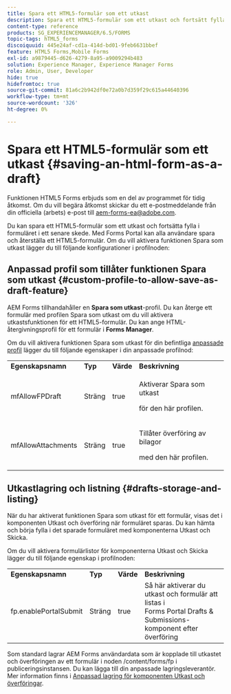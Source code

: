 ```yaml
---
title: Spara ett HTML5-formulär som ett utkast
description: Spara ett HTML5-formulär som ett utkast och fortsätt fylla i formuläret i ett senare skede.
content-type: reference
products: SG_EXPERIENCEMANAGER/6.5/FORMS
topic-tags: hTML5_forms
discoiquuid: 445e24af-cd1a-414d-bd01-9feb6631bbef
feature: HTML5 Forms,Mobile Forms
exl-id: a9879445-d626-4279-8a95-a9009294b483
solution: Experience Manager, Experience Manager Forms
role: Admin, User, Developer
hide: true
hidefromtoc: true
source-git-commit: 81a6c2b942df0e72a0b7d359f29c615a44640396
workflow-type: tm+mt
source-wordcount: '326'
ht-degree: 0%

---
```



# Spara ett HTML5-formulär som ett utkast {#saving-an-html-form-as-a-draft}

<span class="preview"> Funktionen HTML5 Forms erbjuds som en del av programmet för tidig åtkomst. Om du vill begära åtkomst skickar du ett e-postmeddelande från din officiella (arbets) e-post till aem-forms-ea@adobe.com.
</span>

Du kan spara ett HTML5-formulär som ett utkast och fortsätta fylla i formuläret i ett senare skede. Med Forms Portal kan alla användare spara och återställa ett HTML5-formulär. Om du vill aktivera funktionen Spara som utkast lägger du till följande konfigurationer i profilnoden:

## Anpassad profil som tillåter funktionen Spara som utkast {#custom-profile-to-allow-save-as-draft-feature}

AEM Forms tillhandahåller en **Spara som utkast**-profil. Du kan återge ett formulär med profilen Spara som utkast om du vill aktivera utkastsfunktionen för ett HTML5-formulär. Du kan ange HTML-återgivningsprofil för ett formulär i **Forms Manager**.

Om du vill aktivera funktionen Spara som utkast för din befintliga [anpassade profil](/help/forms/custom-profile.md) lägger du till följande egenskaper i din anpassade profilnod:

<table>
 <tbody>
  <tr>
   <td><strong>Egenskapsnamn</strong></td>
   <td><strong>Typ</strong></td>
   <td><strong>Värde</strong></td>
   <td><strong>Beskrivning</strong></td>
  </tr>
  <tr>
   <td>mfAllowFPDraft</td>
   <td>Sträng</td>
   <td>true</td>
   <td><p>Aktiverar Spara som utkast</p> <p>för den här profilen.</p> </td>
  </tr>
  <tr>
   <td>mfAllowAttachments</td>
   <td>Sträng</td>
   <td>true</td>
   <td><p>Tillåter överföring av bilagor</p> <p>med den här profilen.</p> </td>
  </tr>
 </tbody>
</table>

## Utkastlagring och listning {#drafts-storage-and-listing}

När du har aktiverat funktionen Spara som utkast för ett formulär, visas det i komponenten Utkast och överföring när formuläret sparas. Du kan hämta och börja fylla i det sparade formuläret med komponenterna Utkast och Skicka.

Om du vill aktivera formulärlistor för komponenterna Utkast och Skicka lägger du till följande egenskap i profilnoden:

<table>
 <tbody>
  <tr>
   <td><strong>Egenskapsnamn</strong></td>
   <td><strong>Typ</strong></td>
   <td><strong>Värde</strong></td>
   <td><strong>Beskrivning</strong></td>
  </tr>
  <tr>
   <td>fp.enablePortalSubmit</td>
   <td>Sträng</td>
   <td>true</td>
   <td>Så här aktiverar du utkast och formulär att listas i <br /> Forms Portal Drafts &amp; Submissions-komponent efter överföring</td>
  </tr>
 </tbody>
</table>

Som standard lagrar AEM Forms användardata som är kopplade till utkastet och överföringen av ett formulär i noden /content/forms/fp i publiceringsinstansen. Du kan lägga till din anpassade lagringsleverantör. Mer information finns i [Anpassad lagring för komponenten Utkast och överföringar](https://experienceleague.adobe.com/en/docs/experience-manager-65/content/forms/use-forms-portal/adding-custom-storage-provider-forms).

